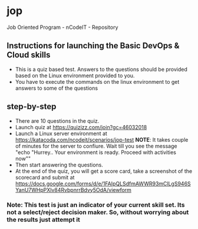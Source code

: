 # jop
Job Oriented Program - nCodeIT - Repository 

## Instructions for launching the Basic DevOps & Cloud skills 
* This is a quiz based test. Answers to the questions should be provided based on the Linux environment provided to you. 
* You have to execute the commands on the linux environment to get answers to some of the questions 

## step-by-step
* There are 10 questions in the quiz. 
* Launch quiz at https://quizizz.com/join?gc=46032018
* Launch a Linux server environment at https://katacoda.com/ncodeit/scenarios/jop-test __NOTE__: It takes couple of minutes for the server to confiure. Wait till you see the message "echo "Hurrey.. Your environment is ready. Proceed with activities now"" 
* Then start answering the questions. 
* At the end of the quiz, you will get a score card, take a screenshot of the scorecard and submit at https://docs.google.com/forms/d/e/1FAIpQLSdfmAWWR93mClLgS946SYanU7WHpPXlv84RvbpnrrBdvy5OdA/viewform

### Note: This test is just an indicator of your current skill set. Its not a select/reject decision maker. So, without worrying about the results just attempt it
